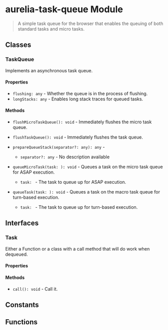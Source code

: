 # aurelia-task-queue Module

> A simple task queue for the browser that enables the queuing of both standard tasks and micro tasks.

## Classes


### TaskQueue

Implements an asynchronous task queue.

#### Properties

* `flushing: any` - Whether the queue is in the process of flushing.
* `longStacks: any` - Enables long stack traces for queued tasks.

#### Methods


* `flushMicroTaskQueue(): void` - Immediately flushes the micro task queue.


* `flushTaskQueue(): void` - Immediately flushes the task queue.


* `prepareQueueStack(separator?: any): any` - 
  * `separator?: any` - No description available


* `queueMicroTask(task: ): void` - Queues a task on the micro task queue for ASAP execution.
  * `task: ` - The task to queue up for ASAP execution.



* `queueTask(task: ): void` - Queues a task on the macro task queue for turn-based execution.
  * `task: ` - The task to queue up for turn-based execution.




## Interfaces


### Task

Either a Function or a class with a call method that will do work when dequeued.

#### Properties


#### Methods


* `call(): void` - Call it.



## Constants


## Functions

